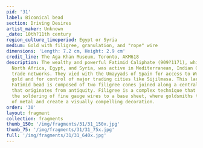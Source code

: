 ```yaml
---
pid: '31'
label: Biconical bead
section: Driving Desires
artist_maker: Unknown
_date: 10th?11th century
region_culture_timeperiod: Egypt or Syria
medium: Gold with filigree, granulation, and "rope" wire
dimensions: 'Length: 7.2 cm, Height: 2.9 cm'
credit_line: The Aga Khan Museum, Toronto, AKM618
description: The wealthy and powerful Fatimid Caliphate (909?1171), which ruled across
  North Africa, Egypt, and Syria, was active in Mediterranean, Indian Ocean, and trans-Saharan
  trade networks. They vied with the Umayyads of Spain for access to West African
  gold and for control of major trading cities like Sijilmasa. This large and elaborate
  Fatimid bead is composed of two filigree cones joined along a central seam, a shape
  that originates from antiquity. Filigree is a complex technique that is based on
  the soldering of fine gauge wires to a base sheet, where goldsmiths twist thin sheets
  of metal and create a visually compelling decoration.
order: '30'
layout: fragment
collection: fragments
thumb_150: '/img/fragments/31/31_150x.jpg'
thumb_75: '/img/fragments/31/31_75x.jpg'
full: '/img/fragments/31/31_640x.jpg'
---
```

